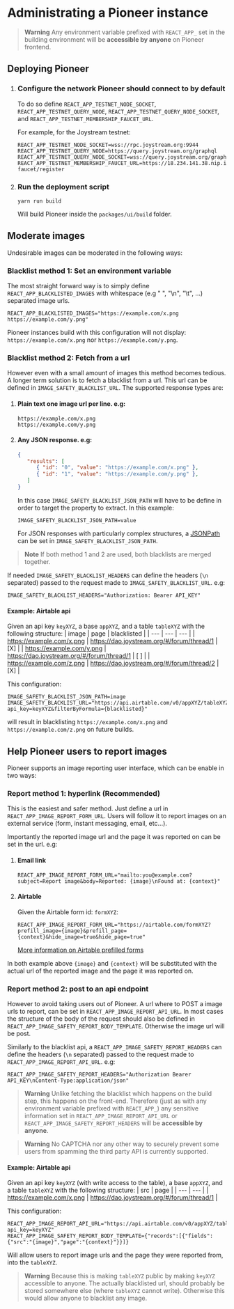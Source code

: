 # Administrating a Pioneer instance

> **Warning**
> Any environment variable prefixed with `REACT_APP_` set in the building environment will be **accessible by anyone** on Pioneer frontend.

## Deploying Pioneer

1.
   ### Configure the network Pioneer should connect to by default

   To do so define `REACT_APP_TESTNET_NODE_SOCKET`, `REACT_APP_TESTNET_QUERY_NODE`, `REACT_APP_TESTNET_QUERY_NODE_SOCKET`, and `REACT_APP_TESTNET_MEMBERSHIP_FAUCET_URL`.

   For example, for the Joystream testnet:

   ```shell
   REACT_APP_TESTNET_NODE_SOCKET=wss://rpc.joystream.org:9944
   REACT_APP_TESTNET_QUERY_NODE=https://query.joystream.org/graphql
   REACT_APP_TESTNET_QUERY_NODE_SOCKET=wss://query.joystream.org/graphql
   REACT_APP_TESTNET_MEMBERSHIP_FAUCET_URL=https://18.234.141.38.nip.io/member-faucet/register
   ```

2.
   ### Run the deployment script

   ```shell
   yarn run build
   ```
   Will build Pioneer inside the `packages/ui/build` folder.


## Moderate images

Undesirable images can be moderated in the following ways:

### Blacklist method 1: Set an environment variable

The most straight forward way is to simply define `REACT_APP_BLACKLISTED_IMAGES` with whitespace (e.g " ", "\n", "\t", ...) separated image urls.

```shell
REACT_APP_BLACKLISTED_IMAGES="https://example.com/x.png https://example.com/y.png"
```

Pioneer instances build with this configuration will not display: `https://example.com/x.png` nor `https://example.com/y.png`.


### Blacklist method 2: Fetch from a url

However even with a small amount of images this method becomes tedious.
A longer term solution is to fetch a blacklist from a url. This url can be defined in `IMAGE_SAFETY_BLACKLIST_URL`. The supported response types are:

1.
   #### Plain text one image url per line. e.g:
   ```
   https://example.com/x.png
   https://example.com/y.png
   ```
2.
   #### Any JSON response. e.g:
   ```json
   {
      "results": [
         { "id": "0", "value": "https://example.com/x.png" },
         { "id": "1", "value": "https://example.com/y.png" },
      ]
   }
   ```
   In this case `IMAGE_SAFETY_BLACKLIST_JSON_PATH` will have to be define in order to target the property to extract. In this example:
   ```shell
   IMAGE_SAFETY_BLACKLIST_JSON_PATH=value
   ```
   For JSON responses with particularly complex structures, a [JSONPath](https://github.com/dchester/jsonpath#jsonpath-syntax) can be set in `IMAGE_SAFETY_BLACKLIST_JSON_PATH`.

> **Note**
> If both method 1 and 2 are used, both blacklists are merged together.

If needed `IMAGE_SAFETY_BLACKLIST_HEADERS` can define the headers (`\n` separated) passed to the request made to `IMAGE_SAFETY_BLACKLIST_URL`. e.g:
```shell
IMAGE_SAFETY_BLACKLIST_HEADERS="Authorization: Bearer API_KEY"
```

#### Example: Airtable api

Given an api key `keyXYZ`, a base `appXYZ`, and a table `tableXYZ` with the following structure:
| image | page | blacklisted |
| --- | --- | --- |
| https://example.com/x.png | https://dao.joystream.org/#/forum/thread/1 | [X] |
| https://example.com/y.png | https://dao.joystream.org/#/forum/thread/1 | [ ] |
| https://example.com/z.png | https://dao.joystream.org/#/forum/thread/2 | [X] |

This configuration:

```shell
IMAGE_SAFETY_BLACKLIST_JSON_PATH=image
IMAGE_SAFETY_BLACKLIST_URL="https://api.airtable.com/v0/appXYZ/tableXYZ?api_key=keyXYZ&filterByFormula={blacklisted}"
```

will result in blacklisting `https://example.com/x.png` and `https://example.com/z.png` on future builds.

## Help Pioneer users to report images

Pioneer supports an image reporting user interface, which can be enable in two ways:

### Report method 1: hyperlink (Recommended)

This is the easiest and safer method. Just define a url in `REACT_APP_IMAGE_REPORT_FORM_URL`. Users will follow it to report images on an external service (form, instant messaging, email, etc...).

Importantly the reported image url and the page it was reported on can be set in the url. e.g:

1.
   #### Email link
   ```shell
   REACT_APP_IMAGE_REPORT_FORM_URL="mailto:you@example.com?subject=Report image&body=Reported: {image}\nFound at: {context}"
   ```
2.
   #### Airtable

   Given the Airtable form id: `formXYZ`:
   ```shell
   REACT_APP_IMAGE_REPORT_FORM_URL="https://airtable.com/formXYZ?prefill_image={image}&prefill_page={context}&hide_image=true&hide_page=true"
   ```
   [More information on Airtable prefilled forms](https://support.airtable.com/docs/prefilling-a-form)

In both example above `{image}` and `{context}` will be substituted with the actual url of the reported image and the page it was reported on.

### Report method 2: post to an api endpoint

However to avoid taking users out of Pioneer. A url where to POST a image urls to report, can be set in `REACT_APP_IMAGE_REPORT_API_URL`. In most cases the structure of the body of the request should also be defined in `REACT_APP_IMAGE_SAFETY_REPORT_BODY_TEMPLATE`. Otherwise the image url will be post.

Similarly to the blacklist api, a `REACT_APP_IMAGE_SAFETY_REPORT_HEADERS` can define the headers (`\n` separated) passed to the request made to `REACT_APP_IMAGE_REPORT_API_URL`. e.g:
```shell
REACT_APP_IMAGE_SAFETY_REPORT_HEADERS="Authorization Bearer API_KEY\nContent-Type:application/json"
```

> **Warning**
> Unlike fetching the blacklist which happens on the build step, this happens on the front-end. Therefore (just as with any environment variable prefixed with `REACT_APP_`) any sensitive information set in `REACT_APP_IMAGE_REPORT_API_URL` or `REACT_APP_IMAGE_SAFETY_REPORT_HEADERS` will be **accessible by anyone**.

> **Warning**
> No CAPTCHA nor any other way to securely prevent some users from spamming the third party API is currently supported.

#### Example: Airtable api
Given an api key `keyXYZ` (with write access to the table), a base `appXYZ`, and a table `tableXYZ` with the following structure:
| src | page |
| --- | --- |
| https://example.com/x.png | https://dao.joystream.org/#/forum/thread/1 |

This configuration:

```shell
REACT_APP_IMAGE_REPORT_API_URL="https://api.airtable.com/v0/appXYZ/tableXYZ?api_key=keyXYZ"
REACT_APP_IMAGE_SAFETY_REPORT_BODY_TEMPLATE={"records":[{"fields":{"src":"{image}","page":"{context}"}}]}
```

Will allow users to report image urls and the page they were reported from, into the `tableXYZ`.

> **Warning**
> Because this is making `tableXYZ` public by making `keyXYZ` accessible to anyone. The actually blacklisted url, should probably be stored somewhere else (where `tableXYZ` cannot write). Otherwise this would allow anyone to blacklist any image.
